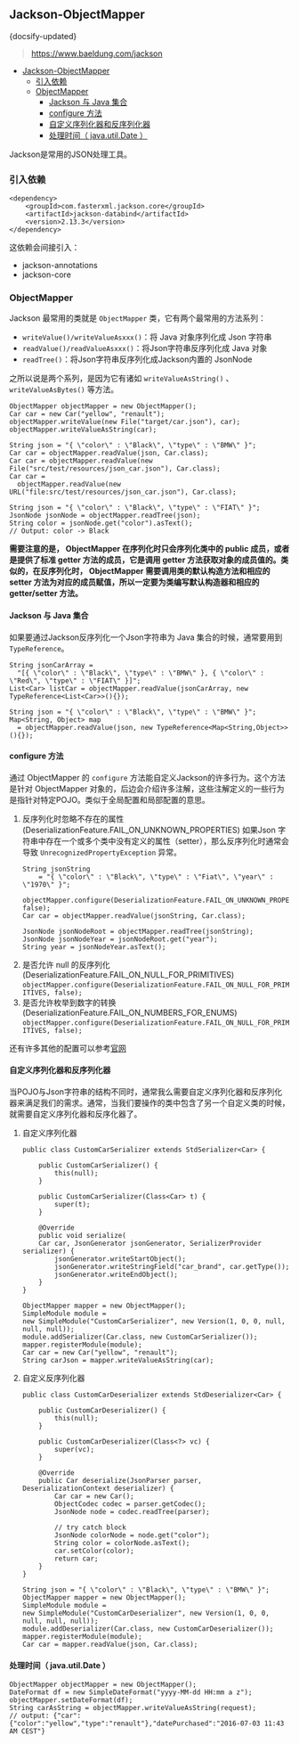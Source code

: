 ## Jackson-ObjectMapper
{docsify-updated}

> https://www.baeldung.com/jackson

- [Jackson-ObjectMapper](#jackson-objectmapper)
	- [引入依赖](#引入依赖)
	- [ObjectMapper](#objectmapper)
		- [Jackson 与 Java 集合](#jackson-与-java-集合)
		- [configure 方法](#configure-方法)
		- [自定义序列化器和反序列化器](#自定义序列化器和反序列化器)
		- [处理时间（ java.util.Date ）](#处理时间-javautildate-)

Jackson是常用的JSON处理工具。

### 引入依赖
```
<dependency>
    <groupId>com.fasterxml.jackson.core</groupId>
    <artifactId>jackson-databind</artifactId>
    <version>2.13.3</version>
</dependency>
```
这依赖会间接引入：
+ jackson-annotations
+ jackson-core

### ObjectMapper
Jackson 最常用的类就是 `ObjectMapper` 类，它有两个最常用的方法系列：
+ `writeValue()/writeValueAsxxx()`：将 Java 对象序列化成 Json 字符串
+ `readValue()/readValueAsxxx()`：将Json字符串反序列化成 Java 对象
+ `readTree()`：将Json字符串反序列化成Jackson内置的 JsonNode

之所以说是两个系列，是因为它有诸如 `writeValueAsString()` 、 `writeValueAsBytes()` 等方法。

```
ObjectMapper objectMapper = new ObjectMapper();
Car car = new Car("yellow", "renault");
objectMapper.writeValue(new File("target/car.json"), car);
objectMapper.writeValueAsString(car);

String json = "{ \"color\" : \"Black\", \"type\" : \"BMW\" }";
Car car = objectMapper.readValue(json, Car.class);	
Car car = objectMapper.readValue(new File("src/test/resources/json_car.json"), Car.class);
Car car = 
  objectMapper.readValue(new URL("file:src/test/resources/json_car.json"), Car.class);

String json = "{ \"color\" : \"Black\", \"type\" : \"FIAT\" }";
JsonNode jsonNode = objectMapper.readTree(json);
String color = jsonNode.get("color").asText();
// Output: color -> Black

```
**需要注意的是， ObjectMapper 在序列化时只会序列化类中的 public 成员，或者是提供了标准 getter 方法的成员，它是调用 getter 方法获取对象的成员值的。类似的，在反序列化时， ObjectMapper 需要调用类的默认构造方法和相应的 setter 方法为对应的成员赋值，所以一定要为类编写默认构造器和相应的 getter/setter 方法。**

#### Jackson 与 Java 集合
如果要通过Jackson反序列化一个Json字符串为 Java 集合的时候，通常要用到 `TypeReference`。
```
String jsonCarArray = 
  "[{ \"color\" : \"Black\", \"type\" : \"BMW\" }, { \"color\" : \"Red\", \"type\" : \"FIAT\" }]";
List<Car> listCar = objectMapper.readValue(jsonCarArray, new TypeReference<List<Car>>(){});

String json = "{ \"color\" : \"Black\", \"type\" : \"BMW\" }";
Map<String, Object> map 
  = objectMapper.readValue(json, new TypeReference<Map<String,Object>>(){});
```

#### configure 方法
通过 ObjectMapper 的 `configure` 方法能自定义Jackson的许多行为。这个方法是针对 ObjectMapper 对象的，后边会介绍许多注解，这些注解定义的一些行为是指针对特定POJO。类似于全局配置和局部配置的意思。

1. 反序列化时忽略不存在的属性 (DeserializationFeature.FAIL_ON_UNKNOWN_PROPERTIES)
	如果Json 字符串中存在一个或多个类中没有定义的属性（setter），那么反序列化时通常会导致 `UnrecognizedPropertyException` 异常。
	```
	String jsonString 
		= "{ \"color\" : \"Black\", \"type\" : \"Fiat\", \"year\" : \"1970\" }";

	objectMapper.configure(DeserializationFeature.FAIL_ON_UNKNOWN_PROPERTIES, false);
	Car car = objectMapper.readValue(jsonString, Car.class);

	JsonNode jsonNodeRoot = objectMapper.readTree(jsonString);
	JsonNode jsonNodeYear = jsonNodeRoot.get("year");
	String year = jsonNodeYear.asText();
	```
2. 是否允许 null 的反序列化(DeserializationFeature.FAIL_ON_NULL_FOR_PRIMITIVES)
	`objectMapper.configure(DeserializationFeature.FAIL_ON_NULL_FOR_PRIMITIVES, false);`
3. 是否允许枚举到数字的转换(DeserializationFeature.FAIL_ON_NUMBERS_FOR_ENUMS)
	`objectMapper.configure(DeserializationFeature.FAIL_ON_NULL_FOR_PRIMITIVES, false);`

还有许多其他的配置可以参考[官网](https://github.com/FasterXML/jackson-databind/wiki/Serialization-Features)

#### 自定义序列化器和反序列化器
当POJO与Json字符串的结构不同时，通常我么需要自定义序列化器和反序列化器来满足我们的需求。通常，当我们要操作的类中包含了另一个自定义类的时候，就需要自定义序列化器和反序化器了。

1. 自定义序列化器
	```
	public class CustomCarSerializer extends StdSerializer<Car> {
		
		public CustomCarSerializer() {
			this(null);
		}

		public CustomCarSerializer(Class<Car> t) {
			super(t);
		}

		@Override
		public void serialize(
		Car car, JsonGenerator jsonGenerator, SerializerProvider serializer) {
			jsonGenerator.writeStartObject();
			jsonGenerator.writeStringField("car_brand", car.getType());
			jsonGenerator.writeEndObject();
		}
	}

	ObjectMapper mapper = new ObjectMapper();
	SimpleModule module = 
	new SimpleModule("CustomCarSerializer", new Version(1, 0, 0, null, null, null));
	module.addSerializer(Car.class, new CustomCarSerializer());
	mapper.registerModule(module);
	Car car = new Car("yellow", "renault");
	String carJson = mapper.writeValueAsString(car);
	```
2. 自定义反序列化器
	```
	public class CustomCarDeserializer extends StdDeserializer<Car> {
    
		public CustomCarDeserializer() {
			this(null);
		}

		public CustomCarDeserializer(Class<?> vc) {
			super(vc);
		}

		@Override
		public Car deserialize(JsonParser parser, DeserializationContext deserializer) {
			Car car = new Car();
			ObjectCodec codec = parser.getCodec();
			JsonNode node = codec.readTree(parser);
			
			// try catch block
			JsonNode colorNode = node.get("color");
			String color = colorNode.asText();
			car.setColor(color);
			return car;
		}
	}

	String json = "{ \"color\" : \"Black\", \"type\" : \"BMW\" }";
	ObjectMapper mapper = new ObjectMapper();
	SimpleModule module =
	new SimpleModule("CustomCarDeserializer", new Version(1, 0, 0, null, null, null));
	module.addDeserializer(Car.class, new CustomCarDeserializer());
	mapper.registerModule(module);
	Car car = mapper.readValue(json, Car.class);
	```
#### 处理时间（ java.util.Date ）
```
ObjectMapper objectMapper = new ObjectMapper();
DateFormat df = new SimpleDateFormat("yyyy-MM-dd HH:mm a z");
objectMapper.setDateFormat(df);
String carAsString = objectMapper.writeValueAsString(request);
// output: {"car":{"color":"yellow","type":"renault"},"datePurchased":"2016-07-03 11:43 AM CEST"}
```